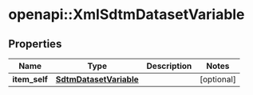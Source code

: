 # openapi::XmlSdtmDatasetVariable


## Properties
Name | Type | Description | Notes
------------ | ------------- | ------------- | -------------
**item_self** | [**SdtmDatasetVariable**](SdtmDatasetVariable.md) |  | [optional] 


